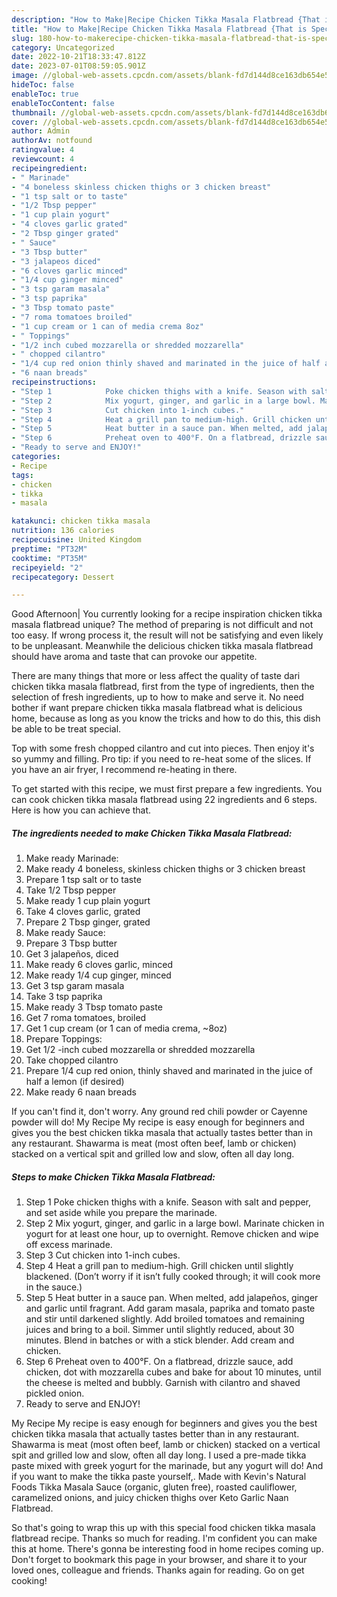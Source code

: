 ```yaml
---
description: "How to Make|Recipe Chicken Tikka Masala Flatbread {That is Special"
title: "How to Make|Recipe Chicken Tikka Masala Flatbread {That is Special"
slug: 180-how-to-makerecipe-chicken-tikka-masala-flatbread-that-is-special
category: Uncategorized
date: 2022-10-21T18:33:47.812Z
date: 2023-07-01T08:59:05.901Z
image: //global-web-assets.cpcdn.com/assets/blank-fd7d144d8ce163db654e5a02c40b08a2775adb7897d16e4062681dc7e1b2800f.png
hideToc: false
enableToc: true
enableTocContent: false
thumbnail: //global-web-assets.cpcdn.com/assets/blank-fd7d144d8ce163db654e5a02c40b08a2775adb7897d16e4062681dc7e1b2800f.png
cover: //global-web-assets.cpcdn.com/assets/blank-fd7d144d8ce163db654e5a02c40b08a2775adb7897d16e4062681dc7e1b2800f.png
author: Admin
authorAv: notfound
ratingvalue: 4
reviewcount: 4
recipeingredient:
- " Marinade"
- "4 boneless skinless chicken thighs or 3 chicken breast"
- "1 tsp salt or to taste"
- "1/2 Tbsp pepper"
- "1 cup plain yogurt"
- "4 cloves garlic grated"
- "2 Tbsp ginger grated"
- " Sauce"
- "3 Tbsp butter"
- "3 jalapeos diced"
- "6 cloves garlic minced"
- "1/4 cup ginger minced"
- "3 tsp garam masala"
- "3 tsp paprika"
- "3 Tbsp tomato paste"
- "7 roma tomatoes broiled"
- "1 cup cream or 1 can of media crema 8oz"
- " Toppings"
- "1/2 inch cubed mozzarella or shredded mozzarella"
- " chopped cilantro"
- "1/4 cup red onion thinly shaved and marinated in the juice of half a lemon if desired"
- "6 naan breads"
recipeinstructions:
- "Step 1            Poke chicken thighs with a knife. Season with salt and pepper, and set aside while you prepare the marinade."
- "Step 2            Mix yogurt, ginger, and garlic in a large bowl. Marinate chicken in yogurt for at least one hour, up to overnight. Remove chicken and wipe off excess marinade."
- "Step 3            Cut chicken into 1-inch cubes."
- "Step 4            Heat a grill pan to medium-high. Grill chicken until slightly blackened. (Don’t worry if it isn’t fully cooked through; it will cook more in the sauce.)"
- "Step 5            Heat butter in a sauce pan. When melted, add jalapeños, ginger and garlic until fragrant. Add garam masala, paprika and tomato paste and stir until darkened slightly. Add broiled tomatoes and remaining juices and bring to a boil. Simmer until slightly reduced, about 30 minutes. Blend in batches or with a stick blender. Add cream and chicken."
- "Step 6            Preheat oven to 400°F. On a flatbread, drizzle sauce, add chicken, dot with mozzarella cubes and bake for about 10 minutes, until the cheese is melted and bubbly. Garnish with cilantro and shaved pickled onion."
- "Ready to serve and ENJOY!"
categories:
- Recipe
tags:
- chicken
- tikka
- masala

katakunci: chicken tikka masala 
nutrition: 136 calories
recipecuisine: United Kingdom
preptime: "PT32M"
cooktime: "PT35M"
recipeyield: "2"
recipecategory: Dessert

---
```



Good Afternoon| You currently looking for a recipe inspiration chicken tikka masala flatbread unique? The method of preparing is not difficult and not too easy. If wrong process it, the result will not be satisfying and even likely to be unpleasant. Meanwhile the delicious chicken tikka masala flatbread should have aroma and taste that can provoke our appetite.






There are many things that more or less affect the quality of taste dari chicken tikka masala flatbread, first from the type of ingredients, then the selection of fresh ingredients, up to how to make and serve it. No need bother if want prepare chicken tikka masala flatbread what is delicious home, because as long as you know the tricks and how to do this, this dish be able to be treat special.


Top with some fresh chopped cilantro and cut into pieces. Then enjoy it&#39;s so yummy and filling. Pro tip: if you need to re-heat some of the slices. If you have an air fryer, I recommend re-heating in there.


To get started with this recipe, we must first prepare a few ingredients. You can cook chicken tikka masala flatbread using 22 ingredients and 6 steps. Here is how you can achieve that.

<!--inarticleads1-->

##### The ingredients needed to make Chicken Tikka Masala Flatbread:

1. Make ready  Marinade:
1. Make ready 4 boneless, skinless chicken thighs or 3 chicken breast
1. Prepare 1 tsp salt or to taste
1. Take 1/2 Tbsp pepper
1. Make ready 1 cup plain yogurt
1. Take 4 cloves garlic, grated
1. Prepare 2 Tbsp ginger, grated
1. Make ready  Sauce:
1. Prepare 3 Tbsp butter
1. Get 3 jalapeños, diced
1. Make ready 6 cloves garlic, minced
1. Make ready 1/4 cup ginger, minced
1. Get 3 tsp garam masala
1. Take 3 tsp paprika
1. Make ready 3 Tbsp tomato paste
1. Get 7 roma tomatoes, broiled
1. Get 1 cup cream (or 1 can of media crema, ~8oz)
1. Prepare  Toppings:
1. Get 1/2 -inch cubed mozzarella or shredded mozzarella
1. Take  chopped cilantro
1. Prepare 1/4 cup red onion, thinly shaved and marinated in the juice of half a lemon (if desired)
1. Make ready 6 naan breads


If you can&#39;t find it, don&#39;t worry. Any ground red chili powder or Cayenne powder will do! My Recipe My recipe is easy enough for beginners and gives you the best chicken tikka masala that actually tastes better than in any restaurant. Shawarma is meat (most often beef, lamb or chicken) stacked on a vertical spit and grilled low and slow, often all day long. 

<!--inarticleads2-->

##### Steps to make Chicken Tikka Masala Flatbread:

1. Step 1            Poke chicken thighs with a knife. Season with salt and pepper, and set aside while you prepare the marinade.
1. Step 2            Mix yogurt, ginger, and garlic in a large bowl. Marinate chicken in yogurt for at least one hour, up to overnight. Remove chicken and wipe off excess marinade.
1. Step 3            Cut chicken into 1-inch cubes.
1. Step 4            Heat a grill pan to medium-high. Grill chicken until slightly blackened. (Don’t worry if it isn’t fully cooked through; it will cook more in the sauce.)
1. Step 5            Heat butter in a sauce pan. When melted, add jalapeños, ginger and garlic until fragrant. Add garam masala, paprika and tomato paste and stir until darkened slightly. Add broiled tomatoes and remaining juices and bring to a boil. Simmer until slightly reduced, about 30 minutes. Blend in batches or with a stick blender. Add cream and chicken.
1. Step 6            Preheat oven to 400°F. On a flatbread, drizzle sauce, add chicken, dot with mozzarella cubes and bake for about 10 minutes, until the cheese is melted and bubbly. Garnish with cilantro and shaved pickled onion.
1. Ready to serve and ENJOY!

My Recipe My recipe is easy enough for beginners and gives you the best chicken tikka masala that actually tastes better than in any restaurant. Shawarma is meat (most often beef, lamb or chicken) stacked on a vertical spit and grilled low and slow, often all day long. I used a pre-made tikka paste mixed with greek yogurt for the marinade, but any yogurt will do! And if you want to make the tikka paste yourself,. Made with Kevin&#39;s Natural Foods Tikka Masala Sauce (organic, gluten free), roasted cauliflower, caramelized onions, and juicy chicken thighs over Keto Garlic Naan Flatbread. 

So that's going to wrap this up with this special food chicken tikka masala flatbread recipe. Thanks so much for reading. I'm confident you can make this at home. There's gonna be interesting food in home recipes coming up. Don't forget to bookmark this page in your browser, and share it to your loved ones, colleague and friends. Thanks again for reading. Go on get cooking!

